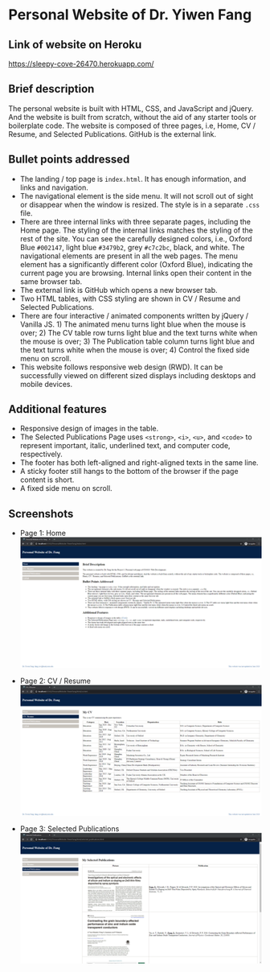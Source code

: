 # Personal Website of Dr. Yiwen Fang

## Link of website on Heroku
<https://sleepy-cove-26470.herokuapp.com/>

## Brief description

The personal website is built with HTML, CSS, and JavaScript and jQuery. And the website is built from scratch, without the aid of any starter tools or boilerplate code. The website is composed of three pages, i.e, Home, CV / Resume, and Selected Publications. GitHub is the external link.

## Bullet points addressed

* The landing / top page is `index.html`. It has enough information, and links and navigation.
* The navigational element is the side menu. It will not scroll out of sight or disappear when the window is resized. The style is in a separate `.css` file.
* There are three internal links with three separate pages, including the Home page. The styling of the internal links matches the styling of the rest of the site. You can see the carefully designed colors, i.e., Oxford Blue `#002147`, light blue `#3479b2`, grey `#c7c2bc`, black, and white. The navigational elements are present in all the web pages. The menu element has a significantly different color (Oxford Blue), indicating the current page you are browsing. Internal links open their content in the same browser tab.
* The external link is GitHub which opens a new browser tab.
* Two HTML tables, with CSS styling are shown in CV / Resume and Selected Publications.
* There are four interactive / animated components written by jQuery / Vanilla JS. 1) The animated menu turns light blue when the mouse is over; 2) The CV table row turns light blue and the text turns white when the mouse is over; 3) The Publication table column turns light blue and the text turns white when the mouse is over; 4) Control the fixed side menu on scroll.
* This website follows responsive web design (RWD). It can be successfully viewed on different sized displays including desktops and mobile devices.

## Additional features
* Responsive design of images in the table.
* The Selected Publications Page uses `<strong>`, `<i>`, `<u>`, and `<code>` to represent important, italic, underlined text, and computer code, respectively.
* The footer has both left-aligned and right-aligned texts in the same line.
* A sticky footer still hangs to the bottom of the browser if the page content is short.
* A fixed side menu on scroll.

## Screenshots

* Page 1: Home
![page1](/readme_images/page1.png)

* Page 2: CV / Resume
![page2](/readme_images/page2.png)

* Page 3: Selected Publications
![page3](/readme_images/page3.png)